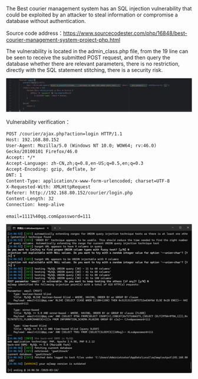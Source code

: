 

The Best courier management system has an SQL injection vulnerability that could be exploited by an attacker to steal information or compromise a database without authentication.



Source code address：https://www.sourcecodester.com/php/16848/best-courier-management-system-project-php.html



The vulnerability is located in the admin_class.php file, from the 19 line can be seen to receive the submitted POST request, and then query the database whether there are relevant parameters, there is no restriction, directly with the SQL statement stitching, there is a security risk.

![image-20250314140353616](images/image-20250314140353616.png)



Vulnerability verification：

```
POST /courier/ajax.php?action=login HTTP/1.1
Host: 192.168.80.152
User-Agent: Mozilla/5.0 (Windows NT 10.0; WOW64; rv:46.0) Gecko/20100101 Firefox/46.0
Accept: */*
Accept-Language: zh-CN,zh;q=0.8,en-US;q=0.5,en;q=0.3
Accept-Encoding: gzip, deflate, br
DNT: 1
Content-Type: application/x-www-form-urlencoded; charset=UTF-8
X-Requested-With: XMLHttpRequest
Referer: http://192.168.80.152/courier/login.php
Content-Length: 32
Connection: keep-alive

email=1111%40qq.com&password=111
```

![image-20250314140703719](images/image-20250314140703719.png)





































